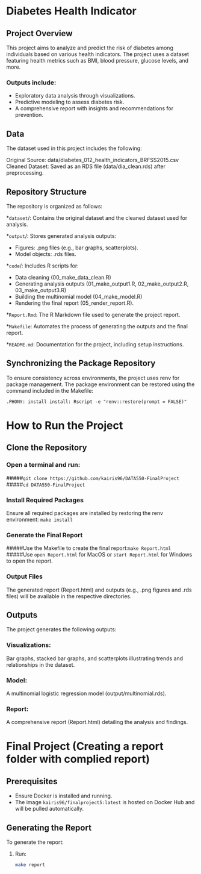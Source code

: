 # Diabetes Health Indicator

## Project Overview

This project aims to analyze and predict the risk of diabetes among individuals based on various health indicators. 
The project uses a dataset featuring health metrics such as BMI, blood pressure, glucose levels, and more. 

### Outputs include:
- Exploratory data analysis through visualizations.
- Predictive modeling to assess diabetes risk.
- A comprehensive report with insights and recommendations for prevention.

## Data
The dataset used in this project includes the following:

Original Source: data/diabetes_012_health_indicators_BRFSS2015.csv
Cleaned Dataset: Saved as an RDS file (data/dia_clean.rds) after preprocessing.

## Repository Structure

The repository is organized as follows:

*`dataset`/: Contains the original dataset and the cleaned dataset used for analysis.

*`output`/: Stores generated analysis outputs:
- Figures: .png files (e.g., bar graphs, scatterplots).
- Model objects: .rds files.

*`code`/: Includes R scripts for:
- Data cleaning (00_make_data_clean.R)
- Generating analysis outputs (01_make_output1.R, 02_make_output2.R, 03_make_output3.R)
- Building the multinomial model (04_make_model.R)
- Rendering the final report (05_render_report.R).

*`Report.Rmd`: The R Markdown file used to generate the project report.

*`Makefile`: Automates the process of generating the outputs and the final report.

*`README.md`: Documentation for the project, including setup instructions.

## Synchronizing the Package Repository

To ensure consistency across environments, the project uses renv for package management. The package environment can be restored using the command included in the Makefile:

`.PHONY: install
install:
	Rscript -e "renv::restore(prompt = FALSE)"`
# How to Run the Project

## Clone the Repository

### Open a terminal and run:
#####`git clone https://github.com/kairis96/DATA550-FinalProject`
#####`cd DATA550-FinalProject`

### Install Required Packages
Ensure all required packages are installed by restoring the renv environment:
  `make install`
  
### Generate the Final Report
#####Use the Makefile to create the final report:`make Report.html`
#####Use `open Report.html` for MacOS or `start Report.html` for Windows to open the report.

### Output Files
The generated report (Report.html) and outputs (e.g., .png figures and .rds files) will be available in the respective directories.

## Outputs

The project generates the following outputs:

### Visualizations:
Bar graphs, stacked bar graphs, and scatterplots illustrating trends and relationships in the dataset.
### Model:
A multinomial logistic regression model (output/multinomial.rds).
### Report:
A comprehensive report (Report.html) detailing the analysis and findings.

# Final Project (Creating a report folder with complied report)

## Prerequisites
- Ensure Docker is installed and running.
- The image `kairis96/finalproject5:latest` is hosted on Docker Hub and will be pulled automatically.

## Generating the Report
To generate the report:
1. Run:
   ```bash
   make report
